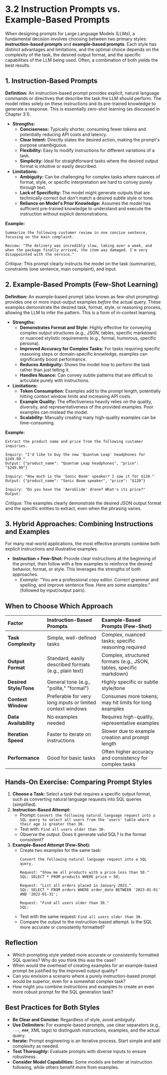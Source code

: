 # 3.2 Instruction Prompts vs. Example-Based Prompts

When designing prompts for Large Language Models (LLMs), a fundamental decision involves choosing between two primary styles: **instruction-based prompts** and **example-based prompts**. Each style has distinct advantages and limitations, and the optimal choice depends on the complexity of the task, the desired output format, and the specific capabilities of the LLM being used. Often, a combination of both yields the best results.

## 1. Instruction-Based Prompts

**Definition:** An instruction-based prompt provides explicit, natural language commands or directives that describe the task the LLM should perform. The model relies solely on these instructions and its pre-trained knowledge to generate a response. This is essentially zero-shot learning (as discussed in Chapter 3.1).

*   **Strengths:**
    *   **Conciseness:** Typically shorter, consuming fewer tokens and potentially reducing API costs and latency.
    *   **Clear Intent:** Directly states the desired action, making the prompt's purpose unambiguous.
    *   **Flexibility:** Easy to modify instructions for different variations of a task.
    *   **Simplicity:** Ideal for straightforward tasks where the desired output format is intuitive or easily described.
*   **Limitations:**
    *   **Ambiguity:** Can be challenging for complex tasks where nuances of format, style, or specific interpretation are hard to convey purely through text.
    *   **Lack of Specificity:** The model might generate outputs that are technically correct but don't match a desired subtle style or tone.
    *   **Reliance on Model's Prior Knowledge:** Assumes the model has sufficient pre-trained knowledge to understand and execute the instruction without explicit demonstrations.

**Example:**
```
Summarize the following customer review in one concise sentence, focusing on the main complaint.

Review: "The delivery was incredibly slow, taking over a week, and when the package finally arrived, the item was damaged. I'm very disappointed with the service."
```
*Critique:* This prompt clearly instructs the model on the task (summarize), constraints (one sentence, main complaint), and input.

## 2. Example-Based Prompts (Few-Shot Learning)

**Definition:** An example-based prompt (also known as few-shot prompting) provides one or more input-output examples *before* the actual query. These examples demonstrate the desired task, format, style, or reasoning process, allowing the LLM to infer the pattern. This is a form of in-context learning.

*   **Strengths:**
    *   **Demonstrates Format and Style:** Highly effective for conveying complex output structures (e.g., JSON, tables, specific markdown) or nuanced stylistic requirements (e.g., formal, humorous, specific persona).
    *   **Improved Accuracy for Complex Tasks:** For tasks requiring specific reasoning steps or domain-specific knowledge, examples can significantly boost performance.
    *   **Reduces Ambiguity:** Shows the model *how* to perform the task rather than just telling it.
    *   **Handles Nuance:** Can convey subtle patterns that are difficult to articulate purely with instructions.
*   **Limitations:**
    *   **Token Consumption:** Examples add to the prompt length, potentially hitting context window limits and increasing API costs.
    *   **Example Quality:** The effectiveness heavily relies on the quality, diversity, and representativeness of the provided examples. Poor examples can mislead the model.
    *   **Scalability:** Manually creating many high-quality examples can be time-consuming.

**Example:**
```
Extract the product name and price from the following customer inquiries.

Inquiry: "I'd like to buy the new 'Quantum Leap' headphones for $249.99."
Output: {"product_name": "Quantum Leap headphones", "price": "$249.99"}

Inquiry: "How much is the 'Sonic Boom' speaker? I saw it for $120."
Output: {"product_name": "Sonic Boom speaker", "price": "$120"}

Inquiry: "Do you have the 'AeroGlide' drone? What's its price?"
Output:
```
*Critique:* The examples clearly demonstrate the desired JSON output format and the specific entities to extract, even when the phrasing varies.

## 3. Hybrid Approaches: Combining Instructions and Examples

For many real-world applications, the most effective prompts combine both explicit instructions and illustrative examples.

*   **Instruction + Few-Shot:** Provide clear instructions at the beginning of the prompt, then follow with a few examples to reinforce the desired behavior, format, or style. This leverages the strengths of both approaches.
    *   *Example:* "You are a professional copy editor. Correct grammar and spelling, and improve sentence flow. Here are some examples:" (followed by input/output pairs).

## When to Choose Which Approach

| Factor                | Instruction-Based Prompts                               | Example-Based Prompts (Few-Shot)                               |
| :-------------------- | :------------------------------------------------------ | :------------------------------------------------------------- |
| **Task Complexity**   | Simple, well-defined tasks                              | Complex, nuanced tasks; specific reasoning required             |
| **Output Format**     | Standard, easily described formats (e.g., plain text)   | Complex, structured formats (e.g., JSON, tables, specific markdown) |
| **Desired Style/Tone**| General tone (e.g., "polite," "formal")                 | Highly specific or subtle style/tone                           |
| **Context Window**    | Preferable for very long inputs or limited context windows | Consumes more tokens; may hit limits for long examples         |
| **Data Availability** | No examples needed                                      | Requires high-quality, representative examples                 |
| **Iteration Speed**   | Faster to iterate on instructions                       | Slower due to example creation and prompt length               |
| **Performance**       | Good for basic tasks                                    | Often higher accuracy and consistency for complex tasks        |

## Hands-On Exercise: Comparing Prompt Styles

1.  **Choose a Task:** Select a task that requires a specific output format, such as converting natural language requests into SQL queries (simplified).
2.  **Instruction-Based Attempt:**
    *   Prompt: `Convert the following natural language request into a SQL query to select all users from the 'users' table where their age is greater than 30.`
    *   Test with: `Find all users older than 30.`
    *   Observe the output. Does it generate valid SQL? Is the format consistent?
3.  **Example-Based Attempt (Few-Shot):**
    *   Create two examples for the same task:
        ```
        Convert the following natural language request into a SQL query.

        Request: "Show me all products with a price less than 50."
        SQL: SELECT * FROM products WHERE price < 50;

        Request: "List all orders placed in January 2023."
        SQL: SELECT * FROM orders WHERE order_date BETWEEN '2023-01-01' AND '2023-01-31';

        Request: "Find all users older than 30."
        SQL:
        ```
    *   Test with the same request: `Find all users older than 30.`
    *   Compare the output to the instruction-based attempt. Is the SQL more accurate or consistently formatted?

## Reflection

*   Which prompting style yielded more accurate or consistently formatted SQL queries? Why do you think this was the case?
*   When would the overhead of creating examples for an example-based prompt be justified by the improved output quality?
*   Can you envision a scenario where a purely instruction-based prompt would be superior, even for a somewhat complex task?
*   How might you combine instructions and examples to create an even more robust prompt for the SQL generation task?

## Best Practices for Both Styles

*   **Be Clear and Concise:** Regardless of style, avoid ambiguity.
*   **Use Delimiters:** For example-based prompts, use clear separators (e.g., `---`, `###`, XML tags) to distinguish instructions, examples, and the actual query.
*   **Iterate:** Prompt engineering is an iterative process. Start simple and add complexity as needed.
*   **Test Thoroughly:** Evaluate prompts with diverse inputs to ensure robustness.
*   **Consider Model Capabilities:** Some models are better at instruction following, while others benefit more from examples.
